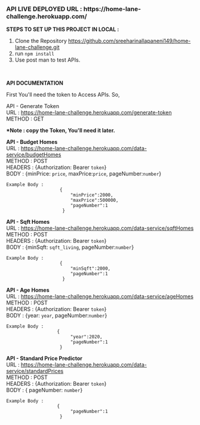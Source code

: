 <h3>API LIVE DEPLOYED URL : https://home-lane-challenge.herokuapp.com/</h3>

<b>STEPS TO SET UP THIS PROJECT IN LOCAL :</b>

1. Clone the Repository https://github.com/sreeharinallapaneni149/home-lane-challenge.git
2. run `npm install`
3. Use post man to test APIs.

<br>

<b>API DOCUMENTATION</b>    <br>

First You'll need the token to Access APIs.
So,     <br>

API - Generate Token <br>
    URL : https://home-lane-challenge.herokuapp.com/generate-token      <br>
    METHOD : GET <br>

<strong>*Note : copy the Token, You'll need it later.</strong>       <br>

<b>API - Budget Homes</b> <br>
    URL : https://home-lane-challenge.herokuapp.com/data-service/budgetHomes    <br>
    METHOD : POST<br>
    HEADERS : {Authorization: Bearer `token`}<br>
    BODY : {minPrice: `price`, maxPrice:`price`, pageNumber:`number`}   <br>
    
    Example Body :      
                        {
                            "minPrice":2000,
                            "maxPrice":500000,
                            "pageNumber":1
                         }

<b>API - Sqft Homes</b>    <br>
    URL : https://home-lane-challenge.herokuapp.com/data-service/sqftHomes  <br>
    METHOD : POST<br>
    HEADERS : {Authorization: Bearer `token`}       <br>
    BODY : {minSqft: `sqft_living`, pageNumber:`number`}        <br>
    
    Example Body :      
                        {
                            "minSqft":2000,
                            "pageNumber":1
                         }
                   
<b>API - Age Homes</b>     <br>
    URL : https://home-lane-challenge.herokuapp.com/data-service/ageHomes   <br>
    METHOD : POST<br>
    HEADERS : {Authorization: Bearer `token`}<br>
    BODY : {year: `year`, pageNumber:`number`}<br>
    
    Example Body : 
                       {
                            "year":2020,
                            "pageNumber":1
                        }

<b>API - Standard Price Predictor</b>      <br>
    URL : https://home-lane-challenge.herokuapp.com/data-service/standardPrices     <br>
    METHOD : POST<br>
    HEADERS : {Authorization: Bearer `token`}   <br>
    BODY : { pageNumber: `number`}
        
    Example Body : 
                       {
                            "pageNumber":1
                        }
